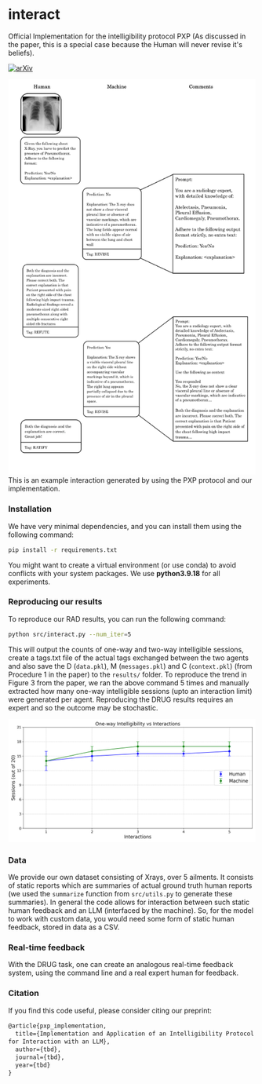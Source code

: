 # interact
Official Implementation for the intelligibility protocol PXP
(As discussed in the paper, this is a special case because the Human will never revise it's beliefs).

[![arXiv](https://img.shields.io/badge/arXiv-TBD-b31b1b.svg)](https://arxiv.org/abs/TBD)

![Figure](assets/conv.png)
This is an example interaction generated by using the PXP protocol and our implementation.


### Installation
We have very minimal dependencies, and you can install them using the following command:
```bash
pip install -r requirements.txt
```
You might want to create a virtual environment (or use conda) to avoid conflicts with your system packages.
We use **python3.9.18** for all experiments.

### Reproducing our results
To reproduce our RAD results, you can run the following command:
```bash
python src/interact.py --num_iter=5
```
This will output the counts of one-way and two-way intelligible sessions, create a tags.txt file of the actual tags exchanged between the two agents and also save the D (`data.pkl`), M (`messages.pkl`) and C (`context.pkl`) (from Procedure 1 in the paper) to the `results/` folder.
To reproduce the trend in Figure 3 from the paper, we ran the above command 5 times and manually extracted how many one-way intelligible sessions (upto an interaction limit) were generated per agent.
Reproducing the DRUG results requires an expert and so the outcome may be stochastic.

![Figure](assets/trend.png)

### Data
We provide our own dataset consisting of Xrays, over 5 ailments.
It consists of static reports which are summaries of actual ground truth human reports (we used the `summarize` function from `src/utils.py` to generate these summaries).
In general the code allows for interaction between such static human feedback and an LLM (interfaced by the machine).
So, for the model to work with custom data, you would need some form of static human feedback, stored in data as a CSV.

### Real-time feedback
With the DRUG task, one can create an analogous real-time feedback system, using the command line and a real expert human for feedback.


### Citation
If you find this code useful, please consider citing our preprint:
```
@article{pxp_implementation,
  title={Implementation and Application of an Intelligibility Protocol for Interaction with an LLM},
  author={tbd},
  journal={tbd},
  year={tbd}
}
```
